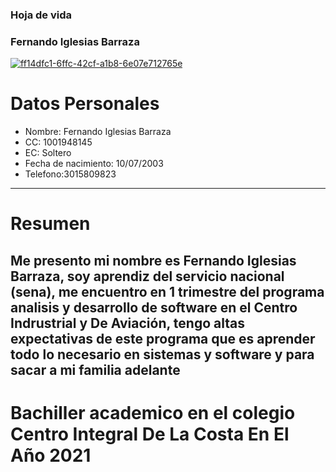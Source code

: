 ### Hoja de vida
### Fernando Iglesias Barraza
<a href="https://ibb.co/nf49zXW"><img src="https://i.ibb.co/nf49zXW/ff14dfc1-6ffc-42cf-a1b8-6e07e712765e.jpg" alt="ff14dfc1-6ffc-42cf-a1b8-6e07e712765e" border="0"></a>
# Datos Personales
- Nombre: Fernando Iglesias Barraza
- CC: 1001948145
- EC: Soltero
- Fecha de nacimiento: 10/07/2003
- Telefono:3015809823
--------------
# Resumen
Me presento mi nombre es Fernando Iglesias Barraza, soy aprendiz del servicio nacional (sena), me encuentro en 1 trimestre del programa
analisis y desarrollo de software en el Centro Indrustrial y De Aviación, tengo altas expectativas de este programa que es aprender todo lo necesario
en sistemas y software y para sacar a mi familia adelante
------------------
# Bachiller academico en el colegio Centro Integral De La Costa En El Año 2021


